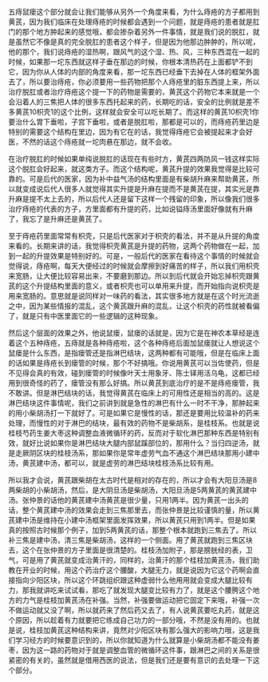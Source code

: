 五痔鼠瘘这个部分就会让我们能够从另外一个角度来看，为什么痔疮的方子都用到黄芪，因为我们临床在处理痔疮的时候都会遇到一个问题，就是痔疮的患者就是肛门的那个地方肿起来的感觉哦，都会掺杂着另外一件事情，就是我们说的脱肛，就是虽然它不像是真的完全脱肛的患者这个样子，但是因为他那边肿肿的，所以呢，他的那个，我们说痔疮的湿热啊，跟风气的这个湿、热、风，三种东西混在一起的时候，如果那一坨东西就这样子垂在那边的时候，你根本清热药在上面都铲不到它，因为你从人体的内部的角度来看，那一坨东西已经垂下去掉在人体的框架外面去了，所以要治痔疮，你必须要用一些药物把那个人痔疮里的脏东西提上来，所以治疗脱肛或者治疗痔疮这个提一下的药物是需要的，黄芪这个药物它本来就是一个会沿着人的三焦把人体的很多东西托起来的药，长期吃的话，安全的比例就是差不多黄芪10枳壳1的这个比例，这样就会安全可以吃长期了。而这样的黄芪10枳壳1你要治什么胃下垂啦，子宫下垂啦，或者是脱肛啦，那都是可以的，而痔疮药里边是特别的需要这个结构在里边，因为有它在的话，我觉得痔疮它会被提起来才会好医，不然的话这个痔疮就一坨肉悬在那边，就不会收。

在治疗脱肛的时候如果单纯说脱肛的话现在有些时方，黄芪四两防风一钱这样实际这个脱肛会好起来，就这类方子。而这个结构呢，黄芪升提的效果我觉得是比较可靠的。可是后代的医家，因为补中益气汤的结构里面是有柴胡升麻来帮助黄芪，所以就变成说后代人很多人就觉得其实升提是升麻在提而不是黄芪在提，其实光是靠升麻是提不太上去的，所以后代人还是留下这样一个残留的印象，所以像我们很多治疗痔疮的代表的方子，方里面都有升提的药，比如说镒痔汤里面好像就有升麻了，我忘了是升麻还是黄芪了。

至于痔疮药里面常常有枳壳，只是后代医家对于枳壳的看法，并不是从升提的角度来看的。长期来讲的话，我觉得枳壳黄芪是升提的药物，这两个药物做在一起，加到一起的升提效果是特别好的。可是，一般后代的医家在看待这个事情的时候就会觉得说，痔疮啊，每天大便经过的时候就会摩擦到好痛苦的样子，所以我们用枳壳来宽肠，让大便比较容易出来，不要磨到那边。所以到后代就会开始忘掉枳壳跟黄芪的这个升提结构里面的意义，或者枳壳也可以单用来升提，而开始指向说枳壳是用来宽肠的。意思就是说同样对一味药的看法，其实很多地方就是在这个时光流逝之中，因为某些情报的混乱，这个黄芪跟升麻的混乱，让这个枳壳的药性就被看偏了，就是只有中医里面它的一些逻辑的这种现象。

然后这个层面的效果之外，他说鼠瘘，鼠瘘的话就是，因为它是在神农本草经是连着这个五种痔疮，五痔就是各种痔疮啦，这个各种痔疮后面加鼠瘘就让人想说这个鼠瘘是什么东西，是指瘘管还是指淋巴结块，这两种都有可能哦，但是在临床上面的话如果是痔疮长到瘘管的时候，那个不好搞哦。你说用黄芪可以当佐使药，但是不见得会真的有效，碰到瘘管的时候像叶天士用象牙、陈士铎用活乌龟，这都已经用到很奇怪的药了，瘘管没有那么好搞。所以黄芪到底治疗的是不是痔疮瘘管，我不敢讲。但是淋巴结块的话，我觉得黄芪在临床上的可用性还是相当的高的。这是淋巴结块这件事情呢，我们之前讲到就是急性的淋巴有什么一时不干净，那肿起来的用小柴胡汤打一下就好了。可是如果它是慢性的话，那还是要用比较温补的药来处理，而慢性的对于淋巴的结块，最有效的药物不是柴胡系，是桂枝系。也就是说桂枝芍药生姜大枣这种调整血液微循环的药，反而对于软化淋巴那种东西是特别有效，就好比说如果你是淋巴结块大腿内部鼠蹊部位的，那用什么？当归四逆汤，就是走厥阴区块的桂枝汤系，那如果你是常年虚劳气血不通这个淋巴结块那用小建中汤，黄芪建中汤，都可以，就是虚劳的淋巴结块桂枝汤系比较有用。

所以我才会说，黄芪跟柴胡在太古时代是相对的存在的，所以才会有大阳旦汤是8两柴胡的小柴胡汤，然后，是大阴旦汤是柴胡汤，大阳旦汤是5两黄芪的黄芪建中汤。张仲景的话他的黄芪建中汤黄芪是很少量，只用1两半。因为黄芪一出头的话，整个黄芪建中汤的效果会走到三焦那里去，而张仲景是比较谨慎的量，所以黄芪建中汤是维持在小建中汤框架里面发挥效果，所以黄芪只用到1两半。但是如果真的按照古时候那个例子，加到5两黄芪的话，那整个根本就跑到三焦去了。所以补三焦是建中汤，清三焦是柴胡汤，这样的一个侧面。用了黄芪就跑到三焦区块去，这个在张仲景的方子里面是很清楚的。桂枝汤加附子，那是膀胱经的表，卫气，可是用了黄芪就变成治黄汗的，同样的，治黄汗的那个桂枝加黄芪汤，我们助教在开业的时候，用这个药治疗这个腰酸，大腿无力，就是说因为它这个药啊会直接指向少阳区块，所以这个环跳组织跟这种虚弱什么他用用就会变成大腿比较有力，那我就讲吃来试试看，那吃了就发现大腿变比较有力了，就是这个腰胯这个地方的力气是桂枝加黄芪汤在补强。当然，补强要做运动把它固定下来哦，补强一次不做运动就又没了啊，所以就药来了然后药又去了，有人说黄芪要吃丸药，就是这个原因，所以趁着有力就要把它练成自己功力的一部分哦，不然是没有用的。也就是说，桂枝加黄芪这种结构来讲，竟然对少阳区块有那么强大的影响力哦，这是我们学习经方的时候要意识到的，所以你就知道为什么就算是小柴胡汤都不能没有姜枣，因为这一路的药物对于就是调整血管的微循环这件事，跟淋巴之间的关系是很紧密的有关的，虽然就是借用西医的说法，但是我们还是要有意识的去处理一下这个部分。

